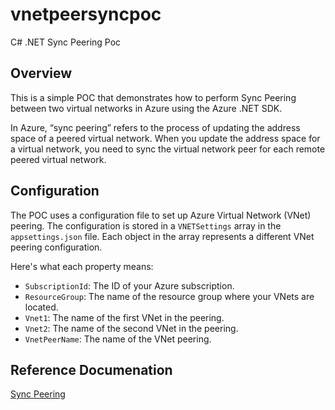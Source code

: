 # vnetpeersyncpoc
C# .NET Sync Peering Poc

## Overview
This is a simple POC that demonstrates how to perform Sync Peering between two virtual networks in Azure using the Azure .NET SDK.

In Azure, “sync peering” refers to the process of updating the address space of a peered virtual network.
When you update the address space for a virtual network, you need to sync the virtual network peer for each remote peered virtual network.

## Configuration
The POC uses a configuration file to set up Azure Virtual Network (VNet) peering. The configuration is stored in a `VNETSettings` array in the `appsettings.json` file. Each object in the array represents a different VNet peering configuration.

Here's what each property means:

- `SubscriptionId`: The ID of your Azure subscription.
- `ResourceGroup`: The name of the resource group where your VNets are located.
- `Vnet1`: The name of the first VNet in the peering.
- `Vnet2`: The name of the second VNet in the peering.
- `VnetPeerName`: The name of the VNet peering.

## Reference Documenation

[Sync Peering](https://learn.microsoft.com/en-us/rest/api/virtualnetwork/virtual-network-peerings/create-or-update?view=rest-virtualnetwork-2023-09-01&tabs=dotnet#sync-peering)
